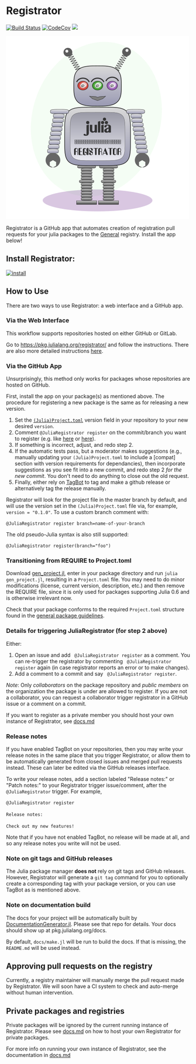 # Registrator

[![Build Status](https://travis-ci.com/JuliaRegistries/Registrator.jl.svg?branch=master)](https://travis-ci.com/JuliaRegistries/Registrator.jl)
[![CodeCov](https://codecov.io/gh/JuliaRegistries/Registrator.jl/branch/master/graph/badge.svg)](https://codecov.io/gh/JuliaRegistries/Registrator.jl)
[![](https://img.shields.io/badge/docs-latest-blue.svg)](https://JuliaRegistries.github.io/Registrator.jl/dev)

!["amelia robot logo"](graphics/logo.png)

Registrator is a GitHub app that automates creation of registration pull requests for your julia packages to the [General](https://github.com/JuliaRegistries/General) registry. Install the app below!

## Install Registrator:

[![install](https://img.shields.io/badge/-install%20app-blue.svg)](https://github.com/apps/juliateam-registrator/installations/new)

## How to Use

There are two ways to use Registrator: a web interface and a GitHub app.

### Via the Web Interface

This workflow supports repositories hosted on either GitHub or GitLab.

Go to https://pkg.julialang.org/registrator/ and follow the instructions.
There are also more detailed instructions [here](README.web.md#usage-for-package-maintainers).

### Via the GitHub App

Unsurprisingly, this method only works for packages whose repositories are hosted on GitHub.

First, install the app on your package(s) as mentioned above.  The procedure for registering a new package is the same as for releasing a new version.

1. Set the [`(Julia)Project.toml`](Project.toml) version field in your repository to your new desired `version`.
2. Comment `@JuliaRegistrator register` on the commit/branch you want to register (e.g. like [here](https://github.com/JuliaRegistries/Registrator.jl/issues/61#issuecomment-483486641) or [here](https://github.com/chakravala/Grassmann.jl/commit/3c3a92610ebc8885619f561fe988b0d985852fce#commitcomment-33233149)).
3. If something is incorrect, adjust, and redo step 2.
4. If the automatic tests pass, but a moderator makes suggestions (e.g., manually updating your `(Julia)Project.toml` to include a [compat] section with version requirements for dependancies), then incorporate suggestions as you see fit into a new commit, and redo step 2 _for the new commit_.  You don't need to do anything to close out the old request.
5. Finally, either rely on [TagBot](https://github.com/apps/julia-tagbot) to tag and make a github release or alternatively tag the release manually.

Registrator will look for the project file in the master branch by default, and will use the version set in the `(Julia)Project.toml` file via, for example, `version = "0.1.0"`. To use a custom branch comment with:

```
@JuliaRegistrator register branch=name-of-your-branch
```

The old pseudo-Julia syntax is also still supported:

```
@JuliaRegistrator register(branch="foo")
```

### Transitioning from REQUIRE to Project.toml

Download [gen_project.jl](https://github.com/JuliaLang/Pkg.jl/blob/934f8b71eb436da6d2bdb30ccfc80e5e11891c5b/bin/gen_project.jl), enter in your package directory and run `julia gen_project.jl`, resulting in a `Project.toml` file. You may need to do minor modifications (license, current version, description, etc.) and then remove the REQUIRE file, since it is only used for packages supporting Julia 0.6 and is otherwise irrelevant now.

Check that your package conforms to the required `Project.toml` structure found in the [general package guidelines](https://julialang.github.io/Pkg.jl/v1/creating-packages/).

### Details for triggering JuliaRegistrator (for step 2 above)

Either:

1. Open an issue and add ` @JuliaRegistrator register` as a comment.  You can re-trigger the registrator by commenting ` @JuliaRegistrator register` again (in case registrator reports an error or to make changes).
2. Add a comment to a commit and say ` @JuliaRegistrator register`.

*Note*: Only *collaborators* on the package repository and *public members* on the organization the package is under are allowed to register. If you are not a collaborator, you can request a collaborator trigger registrator in a GitHub issue or a comment on a commit.

If you want to register as a private member you should host your own instance of Registrator, see [docs.md](https://github.com/JuliaRegistries/Registrator.jl/blob/master/docs.md)

### Release notes

If you have enabled TagBot on your repositories, then you may write your release notes in the same place that you trigger Registrator, or allow them to be automatically generated from closed issues and merged pull requests instead.
These can later be edited via the GitHub releases interface.

To write your release notes, add a section labeled "Release notes:" or "Patch notes:" to your Registrator trigger issue/comment, after the `@JuliaRegistrator` trigger. For example,
```
@JuliaRegistrator register

Release notes:

Check out my new features!
```

Note that if you have not enabled TagBot, no release will be made at all, and so any release notes you write will not be used.

### Note on git tags and GitHub releases

The Julia package manager **does not** rely on git tags and GitHub releases. However, Registrator will generate a `git tag` command for you to optionally create a corresponding tag with your package version, or you can use TagBot as is mentioned above.

### Note on documentation build

The docs for your project will be automatically built by [DocumentationGenerator.jl](https://github.com/JuliaDocs/DocumentationGenerator.jl). Please see that repo for details. Your docs should show up at pkg.julialang.org/docs.

By default, `docs/make.jl` will be run to build the docs. If that is missing, the `README.md` will be used instead.

## Approving pull requests on the registry

Currently, a registry maintainer will manually merge the pull request made by Registrator.  We will soon have a CI system to check and auto-merge without human intervention.

## Private packages and registries

Private packages will be ignored by the current running instance of Registrator. Please see [docs.md](https://github.com/JuliaRegistries/Registrator.jl/blob/master/docs.md) on how to host your own Registrator for private packages.

For more info on running your own instance of Registrator, see the documentation in [docs.md](https://github.com/JuliaRegistries/Registrator.jl/blob/master/docs.md)
